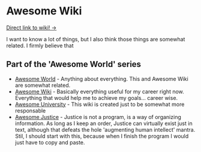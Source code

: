 # Awesome Wiki

[Direct link to wiki! ->](https://github.com/cazdemun/awesome-wiki/wiki)

I want to know a lot of things, but I also think those things are somewhat related. I firmly believe that 

## Part of the 'Awesome World' series

* [Awesome World]() - Anything about everything. This and Awesome Wiki are somewhat related.
* [Awesome Wiki]()  - Basically everything useful for my career right now. Everything that would help me to achieve my goals... career wise.
* [Awesome University]() - This wiki is created just to be somewhat more responsable
* [Awesome Justice]() - Justice is not a program, is a way of organizing information. As long as I keep an order, Justice can virtually exist just in text, although that defeats the hole 'augmenting human intellect' mantra. Stil, I should start with this, because when I finish the program I would just have to copy and paste.
